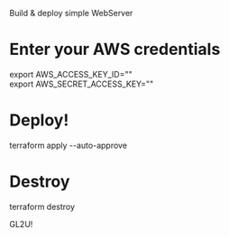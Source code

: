 Build & deploy simple WebServer

# Enter your AWS credentials
export AWS_ACCESS_KEY_ID=""\
export AWS_SECRET_ACCESS_KEY=""

# Deploy!
terraform apply --auto-approve

# Destroy
terraform destroy

GL2U!
